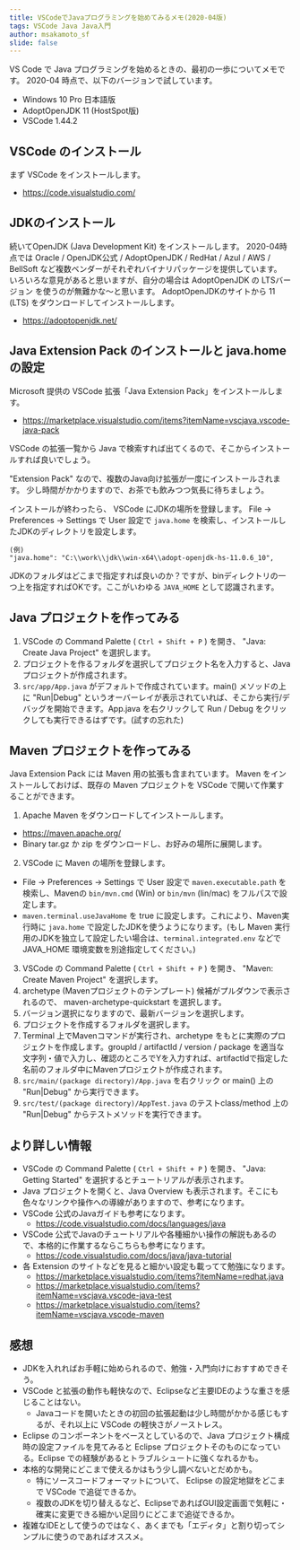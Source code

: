 ```yaml
---
title: VSCodeでJavaプログラミングを始めてみるメモ(2020-04版)
tags: VSCode Java Java入門
author: msakamoto_sf
slide: false
---
```

VS Code で Java プログラミングを始めるときの、最初の一歩についてメモです。
2020-04 時点で、以下のバージョンで試しています。

- Windows 10 Pro 日本語版
- AdoptOpenJDK 11 (HostSpot版)
- VSCode 1.44.2

## VSCode のインストール

まず VSCode をインストールします。

- https://code.visualstudio.com/

## JDKのインストール

続いてOpenJDK (Java Development Kit) をインストールします。
2020-04時点では Oracle / OpenJDK公式 / AdoptOpenJDK / RedHat / Azul / AWS / BellSoft など複数ベンダーがそれぞれバイナリパッケージを提供しています。
いろいろな意見があると思いますが、自分の場合は AdoptOpenJDK の LTSバージョン を使うのが無難かな～と思います。
AdoptOpenJDKのサイトから 11 (LTS) をダウンロードしてインストールします。

- https://adoptopenjdk.net/

## Java Extension Pack のインストールと java.home の設定

Microsoft 提供の VSCode 拡張「Java Extension Pack」をインストールします。

- https://marketplace.visualstudio.com/items?itemName=vscjava.vscode-java-pack

VSCode の拡張一覧から Java で検索すれば出てくるので、そこからインストールすれば良いでしょう。

"Extension Pack" なので、複数のJava向け拡張が一度にインストールされます。
少し時間がかかりますので、お茶でも飲みつつ気長に待ちましょう。

インストールが終わったら、 VSCode にJDKの場所を登録します。
File -> Preferences -> Settings で User 設定で `java.home` を検索し、インストールしたJDKのディレクトリを設定します。

```
(例)
"java.home": "C:\\work\\jdk\\win-x64\\adopt-openjdk-hs-11.0.6_10",
```

JDKのフォルダはどこまで指定すれば良いのか？ですが、binディレクトリの一つ上を指定すればOKです。ここがいわゆる `JAVA_HOME` として認識されます。

## Java プロジェクトを作ってみる

1. VSCode の Command Palette ( `Ctrl + Shift + P` ) を開き、 "Java: Create Java Project" を選択します。
2. プロジェクトを作るフォルダを選択してプロジェクト名を入力すると、Java プロジェクトが作成されます。
3. `src/app/App.java` がデフォルトで作成されています。main() メソッドの上に "Run|Debug" というオーバーレイが表示されていれば、そこから実行/デバッグを開始できます。App.java を右クリックして Run / Debug をクリックしても実行できるはずです。(試すの忘れた)

## Maven プロジェクトを作ってみる

Java Extension Pack には Maven 用の拡張も含まれています。
Maven をインストールしておけば、既存の Maven プロジェクトを VSCode で開いて作業することができます。

1. Apache Maven をダウンロードしてインストールします。
  - https://maven.apache.org/
  - Binary tar.gz か zip をダウンロードし、お好みの場所に展開します。
2. VSCode に Maven の場所を登録します。
  - File -> Preferences -> Settings で User 設定で `maven.executable.path` を検索し、Mavenの `bin/mvn.cmd` (Win) or `bin/mvn` (lin/mac) をフルパスで設定します。
  - `maven.terminal.useJavaHome` を true に設定します。これにより、Maven実行時に `java.home` で設定したJDKを使うようになります。(もし Maven 実行用のJDKを独立して設定したい場合は、`terminal.integrated.env` などで JAVA_HOME 環境変数を別途指定してください。)
3. VSCode の Command Palette ( `Ctrl + Shift + P` ) を開き、 "Maven: Create Maven Project" を選択します。
4. archetype (Mavenプロジェクトのテンプレート) 候補がプルダウンで表示されるので、 maven-archetype-quickstart を選択します。
5. バージョン選択になりますので、最新バージョンを選択します。
6. プロジェクトを作成するフォルダを選択します。
7. Terminal 上でMavenコマンドが実行され、archetype をもとに実際のプロジェクトを作成します。groupId / artifactId / version / package を適当な文字列・値で入力し、確認のところでYを入力すれば、artifactIdで指定した名前のフォルダ中にMavenプロジェクトが作成されます。
8. `src/main/(package directory)/App.java` を右クリック or main() 上の "Run|Debug" から実行できます。
9. `src/test/(package directory)/AppTest.java` のテストclass/method 上の "Run|Debug" からテストメソッドを実行できます。

## より詳しい情報

- VSCode の Command Palette ( `Ctrl + Shift + P` ) を開き、 "Java: Getting Started" を選択するとチュートリアルが表示されます。
- Java プロジェクトを開くと、Java Overview も表示されます。そこにも色々なリンクや操作への導線がありますので、参考になります。
- VSCode 公式のJavaガイドも参考になります。
    - https://code.visualstudio.com/docs/languages/java
- VSCode 公式でJavaのチュートリアルや各種細かい操作の解説もあるので、本格的に作業するならこちらも参考になります。
    - https://code.visualstudio.com/docs/java/java-tutorial
- 各 Extension のサイトなどを見ると細かい設定も載ってて勉強になります。
    - https://marketplace.visualstudio.com/items?itemName=redhat.java
    - https://marketplace.visualstudio.com/items?itemName=vscjava.vscode-java-test
    - https://marketplace.visualstudio.com/items?itemName=vscjava.vscode-maven

## 感想

- JDKを入れればお手軽に始められるので、勉強・入門向けにおすすめできそう。
- VSCode と拡張の動作も軽快なので、Eclipseなど主要IDEのような重さを感じることはない。
    - Javaコードを開いたときの初回の拡張起動は少し時間がかかる感じもするが、それ以上に VSCode の軽快さがノーストレス。
- Eclipse のコンポーネントをベースとしているので、Java プロジェクト構成時の設定ファイルを見てみると Eclipse プロジェクトそのものになっている。Eclipse での経験があるとトラブルシュートに強くなれるかも。
- 本格的な開発にどこまで使えるかはもう少し調べないとだめかも。
    - 特にソースコードフォーマットについて、 Eclipse の設定地獄をどこまで VSCode で追従できるか。
    - 複数のJDKを切り替えるなど、EclipseであればGUI設定画面で気軽に・確実に変更できる細かい足回りにどこまで追従できるか。
- 複雑なIDEとして使うのではなく、あくまでも「エディタ」と割り切ってシンプルに使うのであればオススメ。


